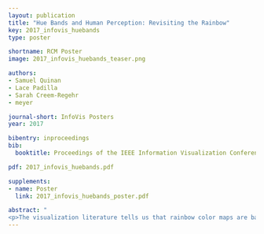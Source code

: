 ```yaml
---
layout: publication
title: "Hue Bands and Human Perception: Revisiting the Rainbow"
key: 2017_infovis_huebands
type: poster

shortname: RCM Poster
image: 2017_infovis_huebands_teaser.png

authors:
- Samuel Quinan
- Lace Padilla
- Sarah Creem-Regehr
- meyer

journal-short: InfoVis Posters
year: 2017

bibentry: inproceedings
bib:
  booktitle: Proceedings of the IEEE Information Visualization Conference - Posters (InfoVis)

pdf: 2017_infovis_huebands.pdf

supplements:
- name: Poster
  link: 2017_infovis_huebands_poster.pdf

abstract: "
<p>The visualization literature tells us that rainbow color maps are bad, yet domain experts continue to use them. Why? The truth is, we don’t know. It turns out that there is a lot we don’t know about rainbow color maps. Two of the primary reasons our community argues that rainbow color maps are ineffective can be traced back to the idea that rainbow color maps implicitly discretize the encoded data into hue-based bands; yet there is no research addressing what this discretization looks like or how consistent it is across individ- uals. This poster discusses an exploratory study designed to test how individuals’ perceptual systems discretize widely used spectral schemes and whether this discretization can be modeled by variations in lightness and chroma. We present high-level discussions of the experimental design, our analysis, and the implications of our results.</p>"
---
```

